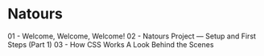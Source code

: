 # Natours

01 - Welcome, Welcome, Welcome!
02 - Natours Project — Setup and First Steps (Part 1)
03 - How CSS Works A Look Behind the Scenes